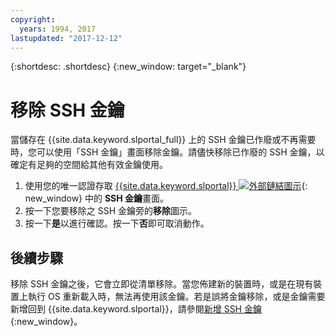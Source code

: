 ```yaml
---
copyright:
  years: 1994, 2017
lastupdated: "2017-12-12"
---
```


{:shortdesc: .shortdesc}
{:new_window: target="_blank"}

# 移除 SSH 金鑰

當儲存在 {{site.data.keyword.slportal_full}} 上的 SSH 金鑰已作廢或不再需要時，您可以使用「SSH 金鑰」畫面移除金鑰。請儘快移除已作廢的 SSH 金鑰，以確定有足夠的空間給其他有效金鑰使用。

1. 使用您的唯一認證存取 [{{site.data.keyword.slportal}} ![外部鏈結圖示](../../icons/launch-glyph.svg "外部鏈結圖示")](https://control.softlayer.com/){: new_window} 中的 **SSH 金鑰**畫面。
2. 按一下您要移除之 SSH 金鑰旁的**移除**圖示。
3. 按一下**是**以進行確認。按一下**否**即可取消動作。

## 後續步驟

移除 SSH 金鑰之後，它會立即從清單移除。當您佈建新的裝置時，或是在現有裝置上執行 OS 重新載入時，無法再使用該金鑰。若是誤將金鑰移除，或是金鑰需要新增回到 {{site.data.keyword.slportal}}，請參閱[新增 SSH 金鑰](add-ssh-key.html){:new_window}。
